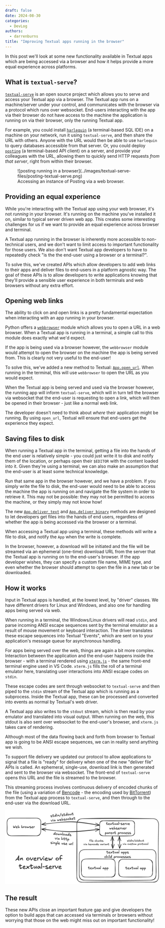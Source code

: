 ```yaml
---
draft: false 
date: 2024-08-30
categories:
  - DevLog
authors:
  - darrenburns
title: "Improving Textual apps running in the browser"
---
```


In this post we'll look at some new functionality available in Textual apps which are being accessed via a browser and how it helps provide a more equal experience across platforms.

<!-- more -->

## What is `textual-serve`?

[`textual-serve`](https://github.com/Textualize/textual-serve) is an open source project which allows you to serve and access your Textual app via a browser. The Textual app runs on a machine/server under your control, and communicates with the browser via a protocol which runs over websocket. End-users interacting with the app via their browser do not have access to the machine the application is running on via their browser, only the running Textual app.

For example, you could install [`harlequin`](https://github.com/tconbeer/harlequin) (a terminal-based SQL IDE)  on a machine on your network, run it using `textual-serve`, and then share the URL with others. Anyone with the URL would then be able to use `harlequin` to query databases accessible from that server. Or, you could deploy [`posting`](https://github.com/darrenburns/posting) (a terminal-based API client) on a server, and provide your colleagues with the URL, allowing them to quickly send HTTP requests *from that server*, right from within their browser.

<figure markdown>
![posting running in a browser](../images/textual-serve-files/posting-textual-serve.png)
  <figcaption>Accessing an instance of Posting via a web browser.</figcaption>
</figure>

## Providing an equal experience

While you're interacting with the Textual app using your web browser, it's not *running* in your browser. It's running on the machine you've installed it on, similar to typical server driven web app. This creates some interesting challenges for us if we want to provide an equal experience across browser and terminal.

A Textual app running in the browser is inherently more accessible to non-technical users, and we don't want to limit access to important functionality for those users. We also don't want Textual app developers to have to repeatedly check "is the the end-user using a browser or a terminal?".

To solve this, we've created APIs which allow developers to add web links to their apps and deliver files to end-users in a platform agnostic way. The goal of these APIs is to allow developers to write applications knowing that they'll provide a sensible user experience in both terminals and web browsers without any extra effort.

## Opening web links

The ability to click on and open links is a pretty fundamental expectation when interacting with an app running in your browser.

Python offers a [`webbrowser`](https://docs.python.org/3/library/webbrowser.html) module which allows you to open a URL in a web browser. When a Textual app is running in a terminal, a simple call to this module does exactly what we'd expect.

If the app is being used via a browser however, the `webbrowser` module would attempt to open the browser on the machine the app is being served from. This is clearly not very useful to the end-user!

To solve this, we've added a new method to Textual: [`App.open_url`](https://textual.textualize.io/api/app/#textual.app.App.open_url). When running in the terminal, this will use `webbrowser` to open the URL as you would expect. 

When the Textual app is being served and used via the browser however, the running app will inform `textual-serve`, which will in turn tell the browser via websocket that the end-user is requesting to open a link, which will then be opened in their browser - just like a normal web link.

The developer doesn't need to think about *where* their application might be running. By using `open_url`, Textual will ensure that end-users get the experience they expect.

## Saving files to disk

When running a Textual app in the terminal, getting a file into the hands of the end user is relatively simple - you could just write it to disk and notify them of the location, or perhaps open their `$EDITOR` with the content loaded into it. Given they're using a terminal, we can also make an assumption that the end-user is at least some technical knowledge.

Run that same app in the browser however, and we have a problem. If you simply write the file to disk, the end-user would need to be able to access the machine the app is running on and navigate the file system in order to retrieve it. This may not be possible: they may not be permitted to access the machine, or they simply may not know how!

The new [`App.deliver_text`](https://textual.textualize.io/api/app/#textual.app.App.deliver_text) and [`App.deliver_binary`](https://textual.textualize.io/api/app/#textual.app.App.deliver_binary) methods are designed to let developers get files into the hands of end users, regardless of whether the app is being accessed via the browser or a terminal.

When accessing a Textual app using a terminal, these methods will write a file to disk, and notify the `App` when the write is complete.

In the browser, however, a download will be initiated and the file will be streamed via an ephemeral (one-time) download URL from the server that the Textual app is running on to the end-user's browser. If the app developer wishes, they can specify a custom file name, MIME type, and even whether the browser should attempt to open the file in a new tab or be downloaded.

## How it works

Input in Textual apps is handled, at the lowest level, by "driver" classes. We have different drivers for Linux and Windows, and also one for handling apps being served via web. 

When running in a terminal, the Windows/Linux drivers will read `stdin`, and parse incoming ANSI escape sequences sent by the terminal emulator as a result of mouse movement or keyboard interaction. The driver translates these escape sequences into Textual "Events", which are sent on to your application's message queue for asynchronous handling.

For apps being served over the web, things are again a bit more complex. Interaction between the application and the end-user happens inside the browser - with a terminal rendered using [`xterm.js`](https://xtermjs.org/) - the same front-end terminal engine used in VS Code. `xterm.js` fills the roll of a terminal emulator here, translating user interactions into ANSI escape codes on `stdin`.

These escape codes are sent through websocket to `textual-serve` and then piped to the `stdin` stream of the Textual app which is running as a subprocess. Inside the Textual app, these can be processed and converted into events as normal by Textual's web driver.

A Textual app also writes to the `stdout` stream, which is then read by your emulator and translated into visual output. When running on the web, this stdout is also sent over websocket to the end-user's browser, and `xterm.js` takes care of rendering.

Although most of the data flowing back and forth from browser to Textual app is going to be ANSI escape sequences, we can in reality send anything we wish.

To support file delivery we updated our protocol to allow applications to signal that a file is "ready" for delivery when one of the new "deliver file" APIs is called. An ephemeral, single-use, download link is then generated and sent to the browser via websocket. The front-end of `textual-serve` opens this URL and the file is streamed to the browser.

This streaming process involves continuous delivery of encoded chunks of the file (using a variation of [Bencode](https://en.wikipedia.org/wiki/Bencode) - the encoding used by [BitTorrent](https://en.wikipedia.org/wiki/BitTorrent)) from the Textual app process to `textual-serve`, and then through to the end-user via the download URL.

![textual-serve-overview](../images/textual-serve-files/textual-serve-overview.png)

## The result

These new APIs close an important feature gap and give developers the option to build apps that can accessed via terminals or browsers without worrying that those on the web might miss out on important functionality!
